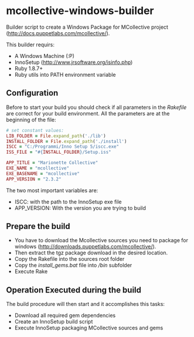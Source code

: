 mcollective-windows-builder
===========================

Builder script to create a Windows Package for MCollective project
(http://docs.puppetlabs.com/mcollective/).

This builder requirs:
* A Windows Machine (:P)
* InnoSetup (http://www.jrsoftware.org/isinfo.php)
* Ruby 1.8.7+
* Ruby utils into PATH environment variable

Configuration
-------------
Before to start your build you should check if all parameters in the *Rakefile*
are correct for your build environment.
All the parameters are at the beginning of the file:

```ruby
# set constant values:
LIB_FOLDER = File.expand_path('./lib')
INSTALL_FOLDER = File.expand_path('./install')
ISCC = "C:/Programmi/Inno Setup 5/iscc.exe"
ISS_FILE = "#{INSTALL_FOLDER}/Setup.iss"

APP_TITLE = "Marionette Collective"
EXE_NAME = "mcollective"
EXE_BASENAME = "mcollective"
APP_VERSION = "2.3.2"
```

The two most important variables are:
* ISCC: with the path to the InnoSetup exe file
* APP_VERSION: With the version you are trying to build


Prepare the build
-----------------
* You have to download the Mcollective sources you need to package for windows
(http://downloads.puppetlabs.com/mcollective/).
* Then extract the tgz package download in the desired location.
* Copy the Rakefile into the sources root folder
* Copy the *install_gems.bat* file into */bin* subfolder
* Execute Rake

Operation Executed during the build
-----------------------------------
The build procedure will then start and it accomplishes this tasks:
* Download all required gem dependencies
* Create an InnoSetup build script
* Execute InnoSetup packaging MCollective sources and gems
